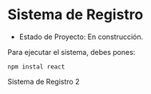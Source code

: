 <h1> Sistema de Registro </h1>

- Estado de Proyecto: En construcción.

Para ejecutar el sistema, debes pones:

```npm instal react```

Sistema de Registro 2
